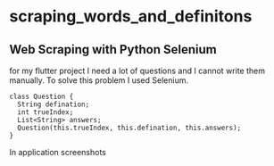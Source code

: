 # scraping_words_and_definitons

## Web Scraping with Python Selenium

for my flutter project I need a lot of questions and I cannot write them manually.
To solve this problem I used Selenium.

```
class Question {
  String defination;
  int trueIndex;
  List<String> answers;
  Question(this.trueIndex, this.defination, this.answers);
}
```






In application screenshots

